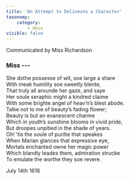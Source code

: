 ```yaml
---
title: 'An Attempt to Delineate a Character'
taxonomy:
    category:
        - docs
visible: false
---
```


<div class="author">Communicated by Miss Richardson</div>

### Miss ---  
  
She dothe possesse of wit, soe large a share  
With meak humility soe sweetly blente,  
That truly <span data-tippy="they" class="green">all</span> arounde her gaze, and saye  
Her soule seraphic might a kindred claime  
With some brighte angel of heav’n’s blest abode.  
Talke not to me of beauty’s fading flower;  
Beauty is but an evanescent charme  
Which in youth’s sunshine blooms in vivid pride,  
But droopes unpitied in the shade of years.  
Oh! ’tis the soule of puritie that speakes  
When Marian glances that expressive eye,  
Mortals enchanted owne her magic power  
Which blandly leades them, admiration strucke  
To emulate the worthe they soe revere.  
  
July 14th 1616